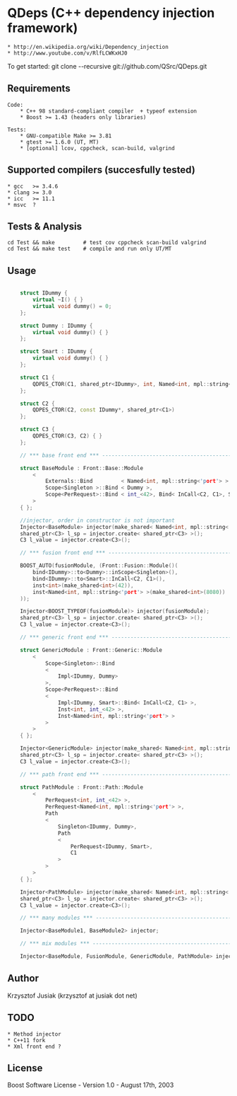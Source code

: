 QDeps (C++ dependency injection framework)
================================
    * http://en.wikipedia.org/wiki/Dependency_injection
    * http://www.youtube.com/v/RlfLCWKxHJ0

To get started: git clone --recursive git://github.com/QSrc/QDeps.git

Requirements
------------
    Code:
        * C++ 98 standard-compliant compiler  + typeof extension
        * Boost >= 1.43 (headers only libraries)

    Tests:
        * GNU-compatible Make >= 3.81
        * gtest >= 1.6.0 (UT, MT)
        * [optional] lcov, cppcheck, scan-build, valgrind

Supported compilers (succesfully tested)
------------
    * gcc   >= 3.4.6
    * clang >= 3.0
    * icc   >= 11.1
    * msvc  ?

Tests & Analysis
------------
    cd Test && make         # test cov cppcheck scan-build valgrind
    cd Test && make test    # compile and run only UT/MT

Usage
-----

``` C++

    struct IDummy {
        virtual ~I() { }
        virtual void dummy() = 0;
    };

    struct Dummy : IDummy {
        virtual void dummy() { }
    };

    struct Smart : IDummy {
        virtual void dummy() { }
    };

    struct C1 {
        QDPES_CTOR(C1, shared_ptr<IDummy>, int, Named<int, mpl::string<'port'> >) { }
    };

    struct C2 {
        QDPES_CTOR(C2, const IDummy*, shared_ptr<C1>)
    };

    struct C3 {
        QDPES_CTOR(C3, C2) { }
    };

    // *** base front end *** ------------------------------------------------------------------

    struct BaseModule : Front::Base::Module
        <
            Externals::Bind         < Named<int, mpl::string<'port'> > >,
            Scope<Singleton >::Bind < Dummy >,
            Scope<PerRequest>::Bind < int_<42>, Bind< InCall<C2, C1>, Smart> >
        >
    { };

    //injector, order in constructor is not important
    Injector<BaseModule> injector(make_shared< Named<int, mpl::string<'port'> >(8080));
    shared_ptr<C3> l_sp = injector.create< shared_ptr<C3> >();
    C3 l_value = injector.create<C3>();

    // *** fusion front end *** ----------------------------------------------------------------

    BOOST_AUTO(fusionModule, (Front::Fusion::Module()(
        bind<IDummy>::to<Dummy>::inScope<Singleton>(),
        bind<IDummy>::to<Smart>::InCall<C2, C1>(),
        inst<int>(make_shared<int>(42)),
        inst<Named<int, mpl::string<'port'> >(make_shared<int>(8080))
    ));

    Injector<BOOST_TYPEOF(fusionModule)> injector(fusionModule);
    shared_ptr<C3> l_sp = injector.create< shared_ptr<C3> >();
    C3 l_value = injector.create<C3>();

    // *** generic front end *** ---------------------------------------------------------------

    struct GenericModule : Front::Generic::Module
        <
            Scope<Singleton>::Bind
            <
                Impl<IDummy, Dummy>
            >,
            Scope<PerRequest>::Bind
            <
                Impl<IDummy, Smart>::Bind< InCall<C2, C1> >,
                Inst<int, int_<42> >,
                Inst<Named<int, mpl::string<'port'> >
            >
        >
    { };

    Injector<GenericModule> injector(make_shared< Named<int, mpl::string<'port'> >(8080));
    shared_ptr<C3> l_sp = injector.create< shared_ptr<C3> >();
    C3 l_value = injector.create<C3>();

    // *** path front end *** ------------------------------------------------------------------

    struct PathModule : Front::Path::Module
        <
            PerRequest<int, int_<42> >,
            PerRequest<Named<int, mpl::string<'port'> >,
            Path
            <
                Singleton<IDummy, Dummy>,
                Path
                <
                    PerRequest<IDummy, Smart>,
                    C1
                >
            >
        >
    { };

    Injector<PathModule> injector(make_shared< Named<int, mpl::string<'port'> >(8080));
    shared_ptr<C3> l_sp = injector.create< shared_ptr<C3> >();
    C3 l_value = injector.create<C3>();

    // *** many modules *** --------------------------------------------------------------------

    Injector<BaseModule1, BaseModule2> injector;

    // *** mix modules *** ---------------------------------------------------------------------

    Injector<BaseModule, FusionModule, GenericModule, PathModule> injector;

```

Author
------
Krzysztof Jusiak (krzysztof at jusiak dot net)

TODO
------
    * Method injector
    * C++11 fork
    * Xml front end ?

License
-------
Boost Software License - Version 1.0 - August 17th, 2003

